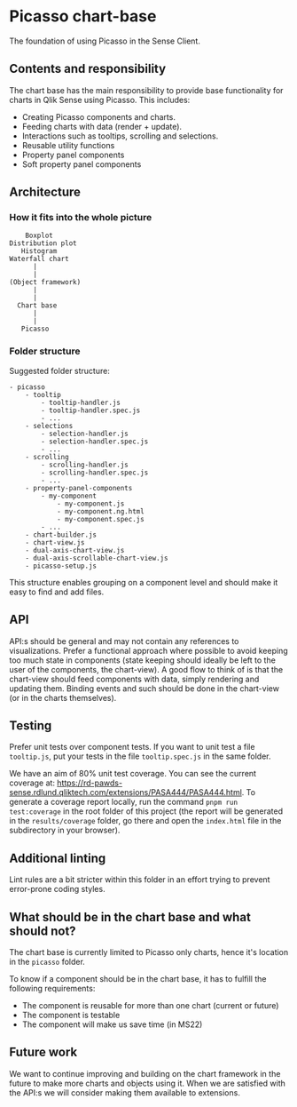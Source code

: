 # Picasso chart-base

The foundation of using Picasso in the Sense Client.

## Contents and responsibility

The chart base has the main responsibility to provide base functionality for charts in Qlik Sense using Picasso. This includes:

- Creating Picasso components and charts.
- Feeding charts with data (render + update).
- Interactions such as tooltips, scrolling and selections.
- Reusable utility functions
- Property panel components
- Soft property panel components

## Architecture

### How it fits into the whole picture

```
    Boxplot
Distribution plot
   Histogram
Waterfall chart
      |
      |
(Object framework)
      |
      |
  Chart base
      |
      |
   Picasso
```

### Folder structure

Suggested folder structure:

```
- picasso
	- tooltip
		- tooltip-handler.js
		- tooltip-handler.spec.js
		- ...
	- selections
		- selection-handler.js
		- selection-handler.spec.js
		- ...
	- scrolling
		- scrolling-handler.js
		- scrolling-handler.spec.js
		- ...
	- property-panel-components
		- my-component
			- my-component.js
			- my-component.ng.html
			- my-component.spec.js
		- ...
	- chart-builder.js
	- chart-view.js
	- dual-axis-chart-view.js
	- dual-axis-scrollable-chart-view.js
	- picasso-setup.js
```

This structure enables grouping on a component level and should make it easy to find and add files.

## API

API:s should be general and may not contain any references to visualizations. Prefer a functional approach where possible to avoid keeping too much state in components (state keeping should ideally be left to the user of the components, the chart-view). A good flow to think of is that the chart-view should feed components with data, simply rendering and updating them. Binding events and such should be done in the chart-view (or in the charts themselves).

## Testing

Prefer unit tests over component tests. If you want to unit test a file `tooltip.js`, put your tests in the file `tooltip.spec.js` in the same folder.

We have an aim of 80% unit test coverage. You can see the current coverage at: https://rd-pawds-sense.rdlund.qliktech.com/extensions/PASA444/PASA444.html. To generate a coverage report locally, run the command `pnpm run test:coverage` in the root folder of this project (the report will be generated in the `results/coverage` folder, go there and open the `index.html` file in the subdirectory in your browser).

## Additional linting

Lint rules are a bit stricter within this folder in an effort trying to prevent error-prone coding styles.

## What should be in the chart base and what should not?

The chart base is currently limited to Picasso only charts, hence it's location in the `picasso` folder.

To know if a component should be in the chart base, it has to fulfill the following requirements:

- The component is reusable for more than one chart (current or future)
- The component is testable
- The component will make us save time (in MS22)

## Future work

We want to continue improving and building on the chart framework in the future to make more charts and objects using it. When we are satisfied with the API:s we will consider making them available to extensions.
